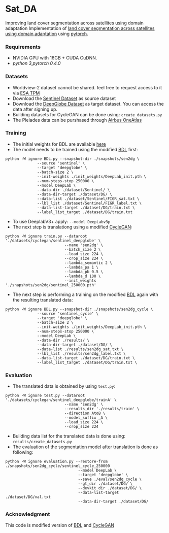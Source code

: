 # Sat_DA
 Improving land cover segmentation across satellites using domain adaptation
Implementation of [land cover segmentation across satellites using domain adaptation](https://arxiv.org/pdf/1912.05000.pdf) using [pytorch](http://pytorch.org/).

### Requirements

- NVIDIA GPU with 16GB + CUDA CuDNN.
- *python 3*,*pytorch 0.4.0*

### Datasets
* Worldview-2 dataset cannot be shared. feel free to request access to it via [ESA TPM](https://earth.esa.int/web/guest/data-access/browse-data-products/-/article/worldview-2-european-cities-dataset)
* Download the [Sentinel Dataset](www.kaggle.com/dataset/9b998f8430a4cb00d799ba4239ceec2c0202eb7b09b28470d5663b3b01a2fac6) as source dataset
* Download the [DeepGlobe Dataset](https://competitions.codalab.org/competitions/18468) as target dataset. You can access the data after signing up.
* Building datasets for CycleGAN can be done using: ``` create_datasets.py ```
* The Pleiades data can be purshased through [Airbus OneAtlas](https://oneatlas.airbus.com/living-library/subscription)


### Training
* The initial weights for BDL are available [here](https://drive.google.com/open?id=1TIrTmFKqEyf3pOKniv8-53m3v9SyBK0u)
* The model needs to be trained using the modified [BDL](https://github.com/liyunsheng13/BDL) first:
```
python -W ignore BDL.py --snapshot-dir ./snapshots/sen2dg \
              --source 'sentinel' \
              --target 'deepglobe' \
              --batch-size 2 \
              --init-weights ./init_weights/DeepLab_init.pth \
              --num-steps-stop 250000 \
              --model DeepLab \
              --data-dir ./dataset/Sentinel/ \
              --data-dir-target ./dataset/DG/ \
              --data-list ./dataset/Sentinel/FIGR_sat.txt \
              --lbl_list ./dataset/Sentinel/FIGR_label.txt \
              --data-list-target ./dataset/DG/train.txt \
              --label_list_target ./dataset/DG/train.txt
```
* To use DeeplabV3+ apply: ```--model DeepLabv3p ```
* The next step is translationg using a modified [CycleGAN](https://github.com/junyanz/pytorch-CycleGAN-and-pix2pix):
```
python -W ignore train.py --dataroot './datasets/cyclegan/sentinel_deepglobe' \
                          --name 'sen2dg' \
                          --batch_size 2 \
                          --load_size 224 \
                          --crop_size 224 \
                          --lambda_semantic 2 \
                          --lambda_pa 1 \
                          --lambda_pb 0.5 \
                          --lambda_d 100 \
                          --init_weights './snapshots/sen2dg/sentinel_250000.pth'
```
* The next step is performing a training on the modified [BDL](https://github.com/liyunsheng13/BDL) again with the resulting translated data:
```
python -W ignore BDL.py --snapshot-dir ./snapshots/sen2dg_cycle \
              --source 'sentinel_cycle' \
              --target 'deepglobe' \
              --batch-size 2 \
              --init-weights ./init_weights/DeepLab_init.pth \
              --num-steps-stop 250000 \
              --model DeepLab \
              --data-dir ./results/ \
              --data-dir-target ./dataset/DG/ \
              --data-list ./results/sen2dg_sat.txt \
              --lbl_list ./results/sen2dg_label.txt \
              --data-list-target ./dataset/DG/train.txt \
              --label_list_target ./dataset/DG/train.txt \
```


### Evaluation
* The translated data is obtained by using ``` test.py ```:
```
python -W ignore test.py --dataroot './datasets/cyclegan/sentinel_deepglobe/trainA' \
                          --name 'sen2dg' \
                          --results_dir './results/train' \
                          --direction AtoB \
                          --model_suffix _A \
                          --load_size 224 \
                          --crop_size 224
```
* Building data list for the translated data is done using: ``` results/create_datasets.py ```
* The evaluation of the segmentation model after translation is done as following:
```
python -W ignore evaluation.py --restore-from ./snapshots/sen2dg_cycle/sentinel_cycle_250000
                                --model DeepLab \
                                --target 'deepglobe' \
                                --save ./eval/sen2dg_cycle \
                                --gt_dir ./dataset/DG/ \
                                --devkit_dir ./dataset/DG/ \ 
                                --data-list-target ./dataset/DG/val.txt 
                                --data-dir-target ./dataset/DG/
```


### Acknowledgment
This code is modified version of [BDL](https://github.com/liyunsheng13/BDL) and [CycleGAN](https://github.com/junyanz/pytorch-CycleGAN-and-pix2pix)

